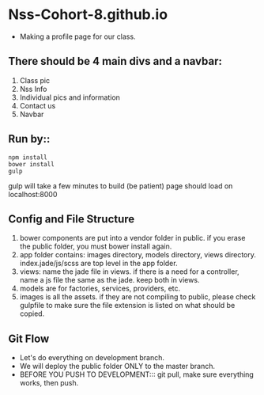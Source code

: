 # Nss-Cohort-8.github.io

* Making a profile page for our class.

## There should be 4 main divs and a navbar:
1. Class pic
2. Nss Info
3. Individual pics and information
4. Contact us
5. Navbar


## Run by::

```
npm install
bower install
gulp
```

gulp will take a few minutes to build (be patient)
page should load on localhost:8000


## Config and File Structure
1. bower components are put into a vendor folder in public. if you erase the public folder, you must bower install again.
2. app folder contains: images directory, models directory, views directory. index.jade/js/scss are top level in the app folder.
3. views: name the jade file in views. if there is a need for a controller, name a js file the same as the jade. keep both in views.
4. models are for factories, services, providers, etc.
5. images is all the assets. if they are not compiling to public, please check gulpfile to make sure the file extension is listed on what should be copied.

## Git Flow
* Let's do everything on development branch.
* We will deploy the public folder ONLY to the master branch.
* BEFORE YOU PUSH TO DEVELOPMENT::: git pull, make sure everything works, then push.
